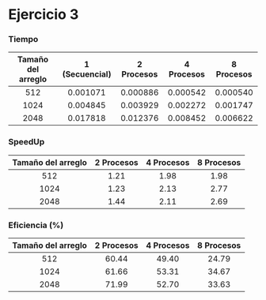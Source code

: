 # Ejercicio 3

### Tiempo

| Tamaño del arreglo | 1 (Secuencial) | 2 Procesos | 4 Procesos | 8 Procesos |
| :----------------: | :------------: | :--------: | :--------: | :--------: |
|        512         |    0.001071    |  0.000886  |  0.000542  |  0.000540  |
|        1024        |    0.004845    |  0.003929  |  0.002272  |  0.001747  |
|        2048        |    0.017818    |  0.012376  |  0.008452  |  0.006622  |

### SpeedUp

| Tamaño del arreglo | 2 Procesos | 4 Procesos | 8 Procesos |
| :----------------: | :--------: | :--------: | :--------: |
|        512         |    1.21    |    1.98    |    1.98    |
|        1024        |    1.23    |    2.13    |    2.77    |
|        2048        |    1.44    |    2.11    |    2.69    |

### Eficiencia (%)

| Tamaño del arreglo | 2 Procesos | 4 Procesos | 8 Procesos |
| :----------------: | :--------: | :--------: | :--------: |
|        512         |   60.44    |   49.40    |   24.79    |
|        1024        |   61.66    |   53.31    |   34.67    |
|        2048        |   71.99    |   52.70    |   33.63    |

